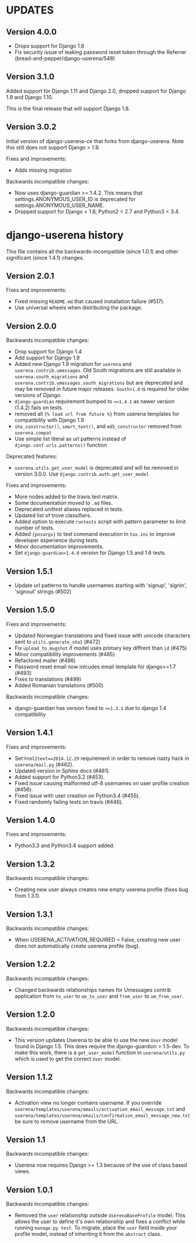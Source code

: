 # UPDATES

## Version 4.0.0

- Drops support for Django 1.8
- Fix security issue of leaking password reset token through the Referrer (bread-and-pepper/django-userena/548)

## Version 3.1.0

Added support for Django 1.11 and Django 2.0, dropped support for Django 1.9 
and Django 1.10.

This is the final release that will support Django 1.8.

## Version 3.0.2

Initial version of django-userena-ce that forks from django-userena. Note this
still does not support Django > 1.9.

Fixes and improvements:
- Adds missing migration

Backwards incompatible changes:
- Now uses django-guardian >= 1.4.2. This means that settings.ANONYMOUS_USER_ID
  is deprecated for settings.ANONYMOUS_USER_NAME.
- Dropped support for Django < 1.8, Python2 < 2.7 and Python3 < 3.4.

# django-userena history

This file contains all the backwards-incompatible (since 1.0.1) and other
significant (since 1.4.1) changes.

## Version 2.0.1

Fixes and improvements:

- Fixed missing `README.md` that caused installation failure (#517).
- Use universal wheels when distributing the package.

## Version 2.0.0

Backwards incompatible changes:

- Drop support for Django 1.4
- Add support for Django 1.9
- Added new Django 1.9 migration for `userena` and `userena.contrib.umessages`.
  Old South migrations are still available in `userena.south_migrations` and
  `userena.contrib.umessages.south_migrations` but are deprecated and may be
  removed in future major releases. `South>1.0` is required for older versions
  of Django.
- `django-guardian` requirement bumped to `<=1.4.1` as newer version (1.4.2)
  fails on tests.
- removed all `{% load url from future %}` from userena templates for
  compatibility with Django 1.9
- `sha_constructor()`, `smart_text()`, and `md5_constructor` removed from
  `userena.compat`
- Use simple list literal as url patterns instead of
  `django.conf.urls.patterns()` function

Deprecated features:

- `userena.utils.get_user_model` is deprecated and will be removed in version
   3.0.0. Use `django.contrib.auth.get_user_model`

Fixes and improvements:

- More nodes added to the travis test matrix.
- Some documentation moved to `.md` files.
- Deprecated unittest aliases replaced in tests.
- Updated list of trove classifiers.
- Added option to execute `runtests` script with pattern parameter to limit
  number of tests.
- Added `{posargs}` to test command execution in `tox.ini` to improve developer
  experience during tests.
- Minor documentation improvements.
- Set `django-guardian<1.4.0` version for Django 1.5 and 1.6 tests.


## Version 1.5.1

- Update url patterns to handle usernames starting with 'signup', 'signin',
  'signout' strings (#502)

## Version 1.5.0

Fixes and improvements:

- Updated Norwegian translations and fixed issue with unicode characters sent
  to `utils.generate_sha1` (#472)
- Fix `upload_to_mugshot` if model uses primary key diffrent than `id` (#475)
- Minor compatibility improvements (#485)
- Refactored mailer (#486)
- Password reset email now inlcudes email template for django>=1.7 (#493)
- Fixes to translations (#499)
- Added Romanian translations (#500)

Backwards incompatible changes:

- django-guardian has version fixed to `<=1.3.1` due to django 1.4 compatibility


## Version 1.4.1

Fixes and improvements:

- Set `html2text==2014.12.29` requirement in order to remove nasty hack
  in `userena/mail.py` (#462).
- Updated version in Sphinx docs (#461).
- Added support for Python3.2 (#453).
- Fixed issue causing malformed utf-8 usernames on user profile creation (#456).
- Fixed issue with user creation on Python3.4 (#455).
- Fixed randomly failing tests on travis (#446).


## Version 1.4.0

Fixes and improvements:

- Python3.3 and Python3.4 support added.


## Version 1.3.2

Backwards incompatible changes:

- Creating new user always creates new empty userena profile (fixes bug from 1.3.1).


## Version 1.3.1

Backwards incompatible changes:

- When USERENA_ACTIVATION_REQUIRED = False, creating new user does not automatically
  create userena profile (bug).


## Version 1.2.2

Backwards incompatible changes:

- Changed backwards relationships names for Umessages contrib application from
  `to_user` to `um_to_user` and `from_user` to `um_from_user`.


## Version 1.2.0

Backwards incompatible changes:

- This version updates Userena to be able to use the new `User` model found in
  Django 1.5. This does require the django-guardion > 1.5-dev. To make this
  work, there is a `get_user_model` function in `userena/utils.py` which is used
  to get the correct `User` model.


## Version 1.1.2

Backwards incompatible changes:

- Activation view no longer contains username. If you override
  `userena/templates/userena/emails/activation_email_message.txt` and
  `userena/templates/userena/emails/confirmation_email_message_new.txt` be sure
  to remove username from the URL.


## Version 1.1

Backwards incompatible changes:

- Userena now requires Django >= 1.3 because of the use of class based views.


## Version 1.0.1

Backwards incompatible changes:

- Removed the ``user`` relationship outside ``UserenaBaseProfile`` model. This
  allows the user to define it's own relationship and fixes a conflict while
  running ``manage.py test``. To migrate, place the ``user`` field inside your
  profile model, instead of inheriting it from the ``abstract`` class.
